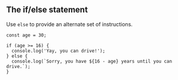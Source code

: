 ## The if/else statement

Use `else` to provide an alternate set of instructions.

```
const age = 30;

if (age >= 16) {
  console.log('Yay, you can drive!');
} else {
  console.log(`Sorry, you have ${16 - age} years until you can drive.`);
}
```